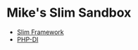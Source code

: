# Mike's Slim Sandbox

* [Slim Framework](https://www.slimframework.com/)
* [PHP-DI](http://php-di.org/)
